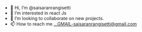 - 👋 Hi, I’m @saisaranrangisetti
- 👀 I’m interested in react Js
- 💞️ I’m looking to collaborate on new projects.
- 📫 How to reach me ...GMAIL-saisaranrangisetti@gmail.com

<!---
saisaranrangisetti/saisaranrangisetti is a ✨ special ✨ repository because its `README.md` (this file) appears on your GitHub profile.
You can click the Preview link to take a look at your changes.
--->
